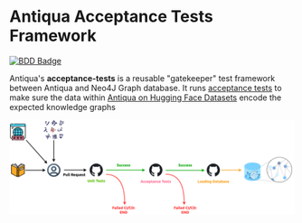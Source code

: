 Antiqua Acceptance Tests Framework
==================================

[![BDD Badge][BDD Badge]][Behave]

Antiqua's __acceptance-tests__ is a reusable "gatekeeper" test framework between Antiqua and Neo4J Graph database. It
runs [acceptance tests][Behave] to make sure the data within
[Antiqua on Hugging Face Datasets][Hugging Face dataset URL] encode the expected knowledge graphs

![Data pipeline](docs/data-pipeline.png "Error loading data-pipeline.png")

[Behave]: https://behave.qubitpi.org/
[BDD Badge]: https://img.shields.io/badge/Behaviour--Driven%20Development-23D96C.svg?style=for-the-badge&logo=cucumber&logoColor=white

[Hugging Face dataset URL]: https://huggingface.co/datasets/QubitPi/Antiqua

